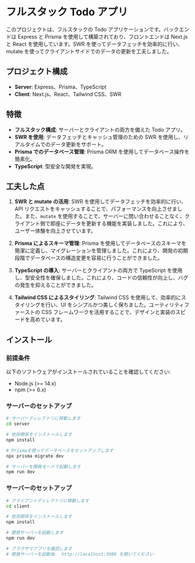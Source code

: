 # フルスタック Todo アプリ

このプロジェクトは、フルスタックの Todo アプリケーションです。バックエンドは Express と Prisma を使用して構築されており、フロントエンドは Next.js と React を使用しています。SWR を使ってデータフェッチを効率的に行い、mutate を使ってクライアントサイドでのデータの更新を工夫しました。

## プロジェクト構成

-   **Server**: Express、Prisma、TypeScript
-   **Client**: Next.js、React、Tailwind CSS、SWR

## 特徴

-   **フルスタック構成**: サーバーとクライアントの両方を備えた Todo アプリ。
-   **SWR を使用**: データフェッチとキャッシュ管理のための SWR を使用し、リアルタイムでのデータ更新をサポート。
-   **Prisma でのデータベース管理**: Prisma ORM を使用してデータベース操作を簡素化。
-   **TypeScript**: 型安全な開発を実現。

## 工夫した点

1. **SWR と mutate の活用**: SWR を使用してデータフェッチを効率的に行い、API リクエストをキャッシュすることで、パフォーマンスを向上させました。また、`mutate` を使用することで、サーバーに問い合わせることなく、クライアント側で即座にデータを更新する機能を実装しました。これにより、ユーザー体験を向上させています。

2. **Prisma によるスキーマ管理**: Prisma を使用してデータベースのスキーマを簡潔に定義し、マイグレーションを管理しました。これにより、開発の初期段階でデータベースの構造変更を容易に行うことができました。

3. **TypeScript の導入**: サーバーとクライアントの両方で TypeScript を使用し、型安全性を確保しました。これにより、コードの信頼性が向上し、バグの発生を抑えることができました。

4. **Tailwind CSS によるスタイリング**: Tailwind CSS を使用して、効率的にスタイリングを行い、UI をシンプルかつ美しく保ちました。ユーティリティファーストの CSS フレームワークを活用することで、デザインと実装のスピードを高めています。

## インストール

### 前提条件

以下のソフトウェアがインストールされていることを確認してください:

-   Node.js (>= 14.x)
-   npm (>= 6.x)

### サーバーのセットアップ

```bash
# サーバーディレクトリに移動します
cd server

# 依存関係をインストールします
npm install

# Prismaを使ってデータベースをセットアップします
npx prisma migrate dev

# サーバーを開発モードで起動します
npm run dev


```




### サーバーのセットアップ

```bash
# クライアントディレクトリに移動します
cd client

# 依存関係をインストールします
npm install

# 開発サーバーを起動します
npm run dev

# ブラウザでアプリを確認します
# 開発サーバーを起動後、 http://localhost:3000 を開いてください
```
